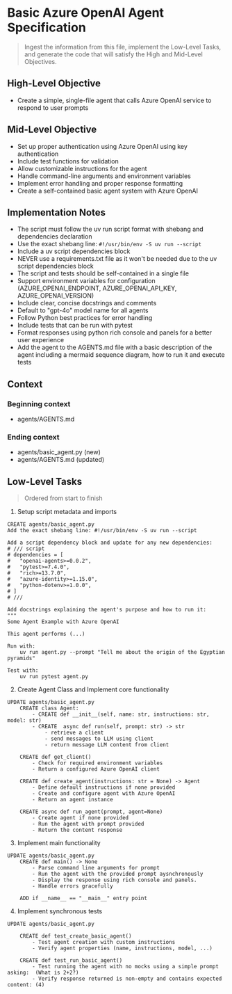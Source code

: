 # Basic Azure OpenAI Agent Specification
> Ingest the information from this file, implement the Low-Level Tasks, and generate the code that will satisfy the High and Mid-Level Objectives.

## High-Level Objective

- Create a simple, single-file agent that calls Azure OpenAI service to respond to user prompts

## Mid-Level Objective

- Set up proper authentication using Azure OpenAI using key authentication
- Include test functions for validation
- Allow customizable instructions for the agent
- Handle command-line arguments and environment variables
- Implement error handling and proper response formatting
- Create a self-contained basic agent system with Azure OpenAI

## Implementation Notes

- The script must follow the uv run script format with shebang and dependencies declaration
- Use the exact shebang line: `#!/usr/bin/env -S uv run --script`
- Include a uv script dependencies block
- NEVER use a requirements.txt file as it won't be needed due to the uv script dependencies block
- The script and tests should be self-contained in a single file
- Support environment variables for configuration (AZURE_OPENAI_ENDPOINT, AZURE_OPENAI_API_KEY, AZURE_OPENAI_VERSION)
- Include clear, concise docstrings and comments
- Default to "gpt-4o" model name for all agents
- Follow Python best practices for error handling
- Include tests that can be run with pytest
- Format responses using python rich console and panels for a better user experience
- Add the agent to the AGENTS.md file with a basic description of the agent including a mermaid sequence diagram, how to run it and execute tests

## Context

### Beginning context
- agents/AGENTS.md

### Ending context
- agents/basic_agent.py (new)
- agents/AGENTS.md (updated)

## Low-Level Tasks
> Ordered from start to finish

1. Setup script metadata and imports
```aider
CREATE agents/basic_agent.py
Add the exact shebang line: #!/usr/bin/env -S uv run --script

Add a script dependency block and update for any new dependencies:
# /// script
# dependencies = [
#   "openai-agents>=0.0.2",
#   "pytest>=7.4.0",
#   "rich>=13.7.0",
#   "azure-identity>=1.15.0",
#   "python-dotenv>=1.0.0",
# ]
# ///

Add docstrings explaining the agent's purpose and how to run it:
"""
Some Agent Example with Azure OpenAI

This agent performs (...)

Run with:
    uv run agent.py --prompt "Tell me about the origin of the Egyptian pyramids"

Test with:
    uv run pytest agent.py
```

2. Create Agent Class and Implement core functionality
```aider
UPDATE agents/basic_agent.py
    CREATE class Agent:
        - CREATE def __init__(self, name: str, instructions: str, model: str)
        - CREATE  async def run(self, prompt: str) -> str
            - retrieve a client
            - send messages to LLM using client
            - return message LLM content from client

    CREATE def get_client()
        - Check for required environment variables
        - Return a configured Azure OpenAI client

    CREATE def create_agent(instructions: str = None) -> Agent
        - Define default instructions if none provided
        - Create and configure agent with Azure OpenAI
        - Return an agent instance

    CREATE async def run_agent(prompt, agent=None)
        - Create agent if none provided
        - Run the agent with prompt provided
        - Return the content response
```

3. Implement main functionality
```aider
UPDATE agents/basic_agent.py
    CREATE def main() -> None
        - Parse command line arguments for prompt
        - Run the agent with the provided prompt aysnchronously
        - Display the response using rich console and panels.
        - Handle errors gracefully

    ADD if __name__ == "__main__" entry point
```

4. Implement synchronous tests
```aider
UPDATE agents/basic_agent.py

    CREATE def test_create_basic_agent()
        - Test agent creation with custom instructions
        - Verify agent properties (name, instructions, model, ...)

    CREATE def test_run_basic_agent()
        - Test running the agent with no mocks using a simple prompt asking:  (What is 2+2?)
        - Verify response returned is non-empty and contains expected content: (4)
```